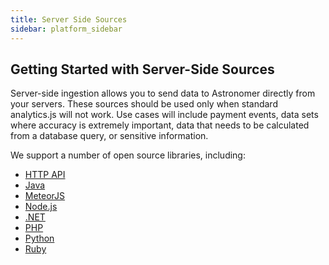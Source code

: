 ```yaml
---
title: Server Side Sources
sidebar: platform_sidebar
---
```


## Getting Started with Server-Side Sources

Server-side ingestion allows you to send data to Astronomer directly from your servers. These sources should be used only when standard analytics.js will not work. Use cases will include payment events, data sets where accuracy is extremely important, data that needs to be calculated from a database query, or sensitive information.

We support a number of open source libraries, including:

* [HTTP API](../sources/httpapi.html)
* [Java](../sources/java.html)
* [MeteorJS](../sources/meteorjs.html)
* [Node.js](../sources/nodejs.html)
* [.NET](../sources/net.html)
* [PHP](../sources/php.html)
* [Python](../sources/python.html)
* [Ruby](../sources/ruby.html)
